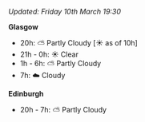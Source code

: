 *Updated: Friday 10th March 19:30*

**Glasgow**

* 20h: :partly_sunny: Partly Cloudy [:sunny: as of 10h]
* 21h - 0h: :sunny: Clear
* 1h - 6h: :partly_sunny: Partly Cloudy
* 7h: :cloud: Cloudy

**Edinburgh**

* 20h - 7h: :partly_sunny: Partly Cloudy
